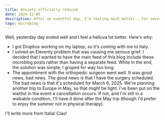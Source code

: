 ```yaml
---
title: Anxiety officially reduced
date: 2024-11-05
description: After an eventful day, I'm feeling much better...for several reasons.
tags: microblog
---
```


Well, yesterday day ended well and I feel a helluva lot better. Here's why:

- I got Dropbox working on my laptop, so it's coming with me to Italy.
- I solved an Eleventy problem that was causing me serious grief. I decided that I wanted to have the main feed of this blog include these microblog posts rather than having a separate feed. While in the end, the solution was simple, I groped for way too long.
- The appointment with the orthopedic surgeon went well. It was good news, bad news. The good news is that I have the surgery scheduled. The bad news is that it's scheduled for March 6, 2025. We're planning another trip to Europe in May, so that might be tight. I've been put on the waitlist in the event a cancellation occurs. If not, and I'm still in a walkable condition, I'll have it done after the May trip (though I'd prefer to enjoy the summer not in physical therapy).

I'll write more from Italia! Ciao!
